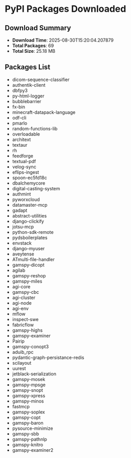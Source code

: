 # PyPI Packages Downloaded

## Download Summary
- **Download Time**: 2025-08-30T15:20:04.207879
- **Total Packages**: 69
- **Total Size**: 25.18 MB

## Packages List
- dicom-sequence-classifier
- authentik-client
- dbfpy3
- py-html-logger
- bubblebarrier
- fx-bin
- minecraft-datapack-language
- odf-cli
- pmarlo
- random-functions-lib
- overloadable
- architext
- textaur
- rh
- feedforge
- textual-pdf
- velog-sync
- eflips-ingest
- spoon-ec5fd18c
- dbalchemycore
- digital-casting-system
- authmint
- pyworxcloud
- datamaster-mcp
- gadapt
- abstract-utilities
- django-clickify
- jotsu-mcp
- python-sdk-remote
- pydsboilerplates
- envstack
- django-myuser
- aveytense
- ATmulti-file-handler
- gamspy-dicopt
- agilab
- gamspy-reshop
- gamspy-miles
- agi-core
- gamspy-cbc
- agi-cluster
- agi-node
- agi-env
- mflow
- inspect-swe
- fabricflow
- gamspy-highs
- gamspy-examiner
- Pairip
- gamspy-conopt3
- aduib_rpc
- pydantic-graph-persistance-redis
- scilayout
- uurest
- jetblack-serialization
- gamspy-mosek
- gamspy-mpsge
- gamspy-snopt
- gamspy-xpress
- gamspy-minos
- fastmcp
- gamspy-soplex
- gamspy-copt
- gamspy-baron
- pysource-minimize
- gamspy-sbb
- gamspy-pathnlp
- gamspy-knitro
- gamspy-examiner2

